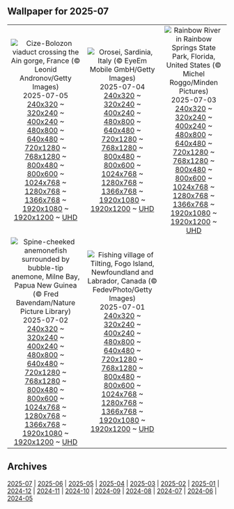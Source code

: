 ## Wallpaper for 2025-07
|      |      |      |
| :----: | :----: | :----: |
|![Cize-Bolozon viaduct crossing the Ain gorge, France (© Leonid Andronov/Getty Images)](https://www.bing.com/th?id=OHR.BolozonViaduct_ROW4997285549_320x240.jpg)<br />2025-07-05<br />[240x320](https://www.bing.com/th?id=OHR.BolozonViaduct_ROW4997285549_240x320.jpg) ~ [320x240](https://www.bing.com/th?id=OHR.BolozonViaduct_ROW4997285549_320x240.jpg) ~ [400x240](https://www.bing.com/th?id=OHR.BolozonViaduct_ROW4997285549_400x240.jpg) ~ [480x800](https://www.bing.com/th?id=OHR.BolozonViaduct_ROW4997285549_480x800.jpg) ~ [640x480](https://www.bing.com/th?id=OHR.BolozonViaduct_ROW4997285549_640x480.jpg) ~ [720x1280](https://www.bing.com/th?id=OHR.BolozonViaduct_ROW4997285549_720x1280.jpg) ~ [768x1280](https://www.bing.com/th?id=OHR.BolozonViaduct_ROW4997285549_768x1280.jpg) ~ [800x480](https://www.bing.com/th?id=OHR.BolozonViaduct_ROW4997285549_800x480.jpg) ~ [800x600](https://www.bing.com/th?id=OHR.BolozonViaduct_ROW4997285549_800x600.jpg) ~ [1024x768](https://www.bing.com/th?id=OHR.BolozonViaduct_ROW4997285549_1024x768.jpg) ~ [1280x768](https://www.bing.com/th?id=OHR.BolozonViaduct_ROW4997285549_1280x768.jpg) ~ [1366x768](https://www.bing.com/th?id=OHR.BolozonViaduct_ROW4997285549_1366x768.jpg) ~ [1920x1080](https://www.bing.com/th?id=OHR.BolozonViaduct_ROW4997285549_1920x1080.jpg) ~ [1920x1200](https://www.bing.com/th?id=OHR.BolozonViaduct_ROW4997285549_1920x1200.jpg) ~ [UHD](https://www.bing.com/th?id=OHR.BolozonViaduct_ROW4997285549_UHD.jpg)|![Orosei, Sardinia, Italy (© EyeEm Mobile GmbH/Getty Images)](https://www.bing.com/th?id=OHR.OroseiSardegna_ROW4878996208_320x240.jpg)<br />2025-07-04<br />[240x320](https://www.bing.com/th?id=OHR.OroseiSardegna_ROW4878996208_240x320.jpg) ~ [320x240](https://www.bing.com/th?id=OHR.OroseiSardegna_ROW4878996208_320x240.jpg) ~ [400x240](https://www.bing.com/th?id=OHR.OroseiSardegna_ROW4878996208_400x240.jpg) ~ [480x800](https://www.bing.com/th?id=OHR.OroseiSardegna_ROW4878996208_480x800.jpg) ~ [640x480](https://www.bing.com/th?id=OHR.OroseiSardegna_ROW4878996208_640x480.jpg) ~ [720x1280](https://www.bing.com/th?id=OHR.OroseiSardegna_ROW4878996208_720x1280.jpg) ~ [768x1280](https://www.bing.com/th?id=OHR.OroseiSardegna_ROW4878996208_768x1280.jpg) ~ [800x480](https://www.bing.com/th?id=OHR.OroseiSardegna_ROW4878996208_800x480.jpg) ~ [800x600](https://www.bing.com/th?id=OHR.OroseiSardegna_ROW4878996208_800x600.jpg) ~ [1024x768](https://www.bing.com/th?id=OHR.OroseiSardegna_ROW4878996208_1024x768.jpg) ~ [1280x768](https://www.bing.com/th?id=OHR.OroseiSardegna_ROW4878996208_1280x768.jpg) ~ [1366x768](https://www.bing.com/th?id=OHR.OroseiSardegna_ROW4878996208_1366x768.jpg) ~ [1920x1080](https://www.bing.com/th?id=OHR.OroseiSardegna_ROW4878996208_1920x1080.jpg) ~ [1920x1200](https://www.bing.com/th?id=OHR.OroseiSardegna_ROW4878996208_1920x1200.jpg) ~ [UHD](https://www.bing.com/th?id=OHR.OroseiSardegna_ROW4878996208_UHD.jpg)|![Rainbow River in Rainbow Springs State Park, Florida, United States (© Michel Roggo/Minden Pictures)](https://www.bing.com/th?id=OHR.RainbowRiver_ROW4765713461_320x240.jpg)<br />2025-07-03<br />[240x320](https://www.bing.com/th?id=OHR.RainbowRiver_ROW4765713461_240x320.jpg) ~ [320x240](https://www.bing.com/th?id=OHR.RainbowRiver_ROW4765713461_320x240.jpg) ~ [400x240](https://www.bing.com/th?id=OHR.RainbowRiver_ROW4765713461_400x240.jpg) ~ [480x800](https://www.bing.com/th?id=OHR.RainbowRiver_ROW4765713461_480x800.jpg) ~ [640x480](https://www.bing.com/th?id=OHR.RainbowRiver_ROW4765713461_640x480.jpg) ~ [720x1280](https://www.bing.com/th?id=OHR.RainbowRiver_ROW4765713461_720x1280.jpg) ~ [768x1280](https://www.bing.com/th?id=OHR.RainbowRiver_ROW4765713461_768x1280.jpg) ~ [800x480](https://www.bing.com/th?id=OHR.RainbowRiver_ROW4765713461_800x480.jpg) ~ [800x600](https://www.bing.com/th?id=OHR.RainbowRiver_ROW4765713461_800x600.jpg) ~ [1024x768](https://www.bing.com/th?id=OHR.RainbowRiver_ROW4765713461_1024x768.jpg) ~ [1280x768](https://www.bing.com/th?id=OHR.RainbowRiver_ROW4765713461_1280x768.jpg) ~ [1366x768](https://www.bing.com/th?id=OHR.RainbowRiver_ROW4765713461_1366x768.jpg) ~ [1920x1080](https://www.bing.com/th?id=OHR.RainbowRiver_ROW4765713461_1920x1080.jpg) ~ [1920x1200](https://www.bing.com/th?id=OHR.RainbowRiver_ROW4765713461_1920x1200.jpg) ~ [UHD](https://www.bing.com/th?id=OHR.RainbowRiver_ROW4765713461_UHD.jpg)|
|![Spine-cheeked anemonefish surrounded by bubble-tip anemone, Milne Bay, Papua New Guinea (© Fred Bavendam/Nature Picture Library)](https://www.bing.com/th?id=OHR.MaroonClownfish_ROW4636021251_320x240.jpg)<br />2025-07-02<br />[240x320](https://www.bing.com/th?id=OHR.MaroonClownfish_ROW4636021251_240x320.jpg) ~ [320x240](https://www.bing.com/th?id=OHR.MaroonClownfish_ROW4636021251_320x240.jpg) ~ [400x240](https://www.bing.com/th?id=OHR.MaroonClownfish_ROW4636021251_400x240.jpg) ~ [480x800](https://www.bing.com/th?id=OHR.MaroonClownfish_ROW4636021251_480x800.jpg) ~ [640x480](https://www.bing.com/th?id=OHR.MaroonClownfish_ROW4636021251_640x480.jpg) ~ [720x1280](https://www.bing.com/th?id=OHR.MaroonClownfish_ROW4636021251_720x1280.jpg) ~ [768x1280](https://www.bing.com/th?id=OHR.MaroonClownfish_ROW4636021251_768x1280.jpg) ~ [800x480](https://www.bing.com/th?id=OHR.MaroonClownfish_ROW4636021251_800x480.jpg) ~ [800x600](https://www.bing.com/th?id=OHR.MaroonClownfish_ROW4636021251_800x600.jpg) ~ [1024x768](https://www.bing.com/th?id=OHR.MaroonClownfish_ROW4636021251_1024x768.jpg) ~ [1280x768](https://www.bing.com/th?id=OHR.MaroonClownfish_ROW4636021251_1280x768.jpg) ~ [1366x768](https://www.bing.com/th?id=OHR.MaroonClownfish_ROW4636021251_1366x768.jpg) ~ [1920x1080](https://www.bing.com/th?id=OHR.MaroonClownfish_ROW4636021251_1920x1080.jpg) ~ [1920x1200](https://www.bing.com/th?id=OHR.MaroonClownfish_ROW4636021251_1920x1200.jpg) ~ [UHD](https://www.bing.com/th?id=OHR.MaroonClownfish_ROW4636021251_UHD.jpg)|![Fishing village of Tilting, Fogo Island, Newfoundland and Labrador, Canada (© FedevPhoto/Getty Images)](https://www.bing.com/th?id=OHR.CanadaDayFogo_ROW4542871312_320x240.jpg)<br />2025-07-01<br />[240x320](https://www.bing.com/th?id=OHR.CanadaDayFogo_ROW4542871312_240x320.jpg) ~ [320x240](https://www.bing.com/th?id=OHR.CanadaDayFogo_ROW4542871312_320x240.jpg) ~ [400x240](https://www.bing.com/th?id=OHR.CanadaDayFogo_ROW4542871312_400x240.jpg) ~ [480x800](https://www.bing.com/th?id=OHR.CanadaDayFogo_ROW4542871312_480x800.jpg) ~ [640x480](https://www.bing.com/th?id=OHR.CanadaDayFogo_ROW4542871312_640x480.jpg) ~ [720x1280](https://www.bing.com/th?id=OHR.CanadaDayFogo_ROW4542871312_720x1280.jpg) ~ [768x1280](https://www.bing.com/th?id=OHR.CanadaDayFogo_ROW4542871312_768x1280.jpg) ~ [800x480](https://www.bing.com/th?id=OHR.CanadaDayFogo_ROW4542871312_800x480.jpg) ~ [800x600](https://www.bing.com/th?id=OHR.CanadaDayFogo_ROW4542871312_800x600.jpg) ~ [1024x768](https://www.bing.com/th?id=OHR.CanadaDayFogo_ROW4542871312_1024x768.jpg) ~ [1280x768](https://www.bing.com/th?id=OHR.CanadaDayFogo_ROW4542871312_1280x768.jpg) ~ [1366x768](https://www.bing.com/th?id=OHR.CanadaDayFogo_ROW4542871312_1366x768.jpg) ~ [1920x1080](https://www.bing.com/th?id=OHR.CanadaDayFogo_ROW4542871312_1920x1080.jpg) ~ [1920x1200](https://www.bing.com/th?id=OHR.CanadaDayFogo_ROW4542871312_1920x1200.jpg) ~ [UHD](https://www.bing.com/th?id=OHR.CanadaDayFogo_ROW4542871312_UHD.jpg)|

## Archives
[2025-07](/archives/2025-07/) | [2025-06](/archives/2025-06/) | [2025-05](/archives/2025-05/) | [2025-04](/archives/2025-04/) | [2025-03](/archives/2025-03/) | [2025-02](/archives/2025-02/) | [2025-01](/archives/2025-01/) | [2024-12](/archives/2024-12/) | [2024-11](/archives/2024-11/) | [2024-10](/archives/2024-10/) | [2024-09](/archives/2024-09/) | [2024-08](/archives/2024-08/) | [2024-07](/archives/2024-07/) | [2024-06](/archives/2024-06/) | [2024-05](/archives/2024-05/)